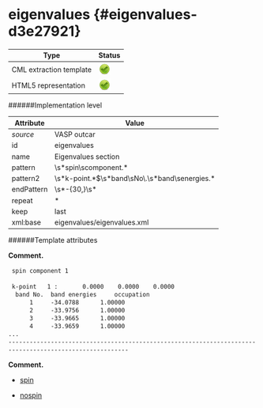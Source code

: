 # eigenvalues {#eigenvalues-d3e27921}


| Type                                                                                                                                                | Status                                                                                                                                              |
|----|----|
| CML extraction template                                                                                                                             | ![](/imgs/Total.png)                                                                                                                                |
| HTML5 representation                                                                                                                                | ![](/imgs/Total.png)                                                                                                                                |

######Implementation level

| Attribute                                                                                                                                           | Value                                                                                                                                               |
|----|----|
| *source*                                                                                                                                            | VASP outcar                                                                                                                                         |
| id                                                                                                                                                  | eigenvalues                                                                                                                                         |
| name                                                                                                                                                | Eigenvalues section                                                                                                                                 |
| pattern                                                                                                                                             | \\s\*spin\\scomponent.\*                                                                                                                            |
| pattern2                                                                                                                                            | \\s\*k-point.\*\$\\s\*band\\sNo\\.\\s\*band\\senergies.\*                                                                                           |
| endPattern                                                                                                                                          | \\s\*-{30,}\\s\*                                                                                                                                    |
| repeat                                                                                                                                              | \*                                                                                                                                                  |
| keep                                                                                                                                                | last                                                                                                                                                |
| xml:base                                                                                                                                            | eigenvalues/eigenvalues.xml                                                                                                                         |

######Template attributes

**Comment.**

     spin component 1

     k-point   1 :       0.0000    0.0000    0.0000
      band No.  band energies     occupation 
          1     -34.0788      1.00000
          2     -33.9756      1.00000
          3     -33.9665      1.00000
          4     -33.9659      1.00000
    ...
    --------------------------------------------------------------------------------------------------------
        
        

**Comment.**

-   [spin](/out/md/cml/vasp_outcar/spin-d3e27928.md)

<!-- -->

-   [nospin](/out/md/cml/vasp_outcar/nospin-d3e27990.md)

